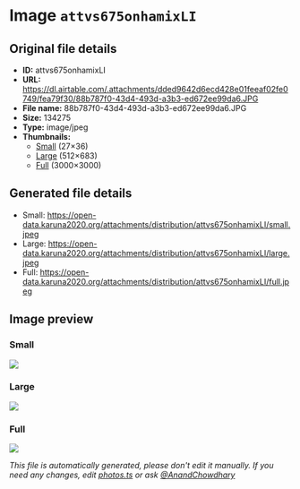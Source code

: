 # Image `attvs675onhamixLI`

## Original file details

- **ID:** attvs675onhamixLI
- **URL:** https://dl.airtable.com/.attachments/dded9642d6ecd428e01feeaf02fe0749/fea79f30/88b787f0-43d4-493d-a3b3-ed672ee99da6.JPG
- **File name:** 88b787f0-43d4-493d-a3b3-ed672ee99da6.JPG
- **Size:** 134275
- **Type:** image/jpeg
- **Thumbnails:**
  - [Small](https://dl.airtable.com/.attachmentThumbnails/a426253209404bfc89f591700b728be2/65a730dc) (27×36)
  - [Large](https://dl.airtable.com/.attachmentThumbnails/8735f0522e98d86c0de01d2e643c508d/5a4be124) (512×683)
  - [Full](https://dl.airtable.com/.attachmentThumbnails/df267207502a2adf4a578bec4c87693a/960583a1) (3000×3000)

## Generated file details

- Small: https://open-data.karuna2020.org/attachments/distribution/attvs675onhamixLI/small.jpeg
- Large: https://open-data.karuna2020.org/attachments/distribution/attvs675onhamixLI/large.jpeg
- Full: https://open-data.karuna2020.org/attachments/distribution/attvs675onhamixLI/full.jpeg

## Image preview

### Small

![](https://open-data.karuna2020.org/attachments/distribution/attvs675onhamixLI/small.jpeg)

### Large

![](https://open-data.karuna2020.org/attachments/distribution/attvs675onhamixLI/large.jpeg)

### Full

![](https://open-data.karuna2020.org/attachments/distribution/attvs675onhamixLI/full.jpeg)

_This file is automatically generated, please don't edit it manually. If you need any changes, edit [photos.ts](/photos.ts) or ask [@AnandChowdhary](https://github.com/AnandChowdhary)_

